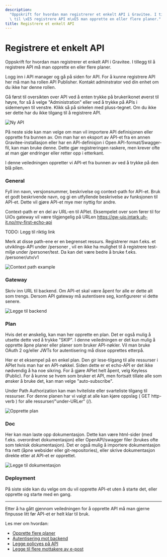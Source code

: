 ```yaml
---
description:
  "Oppskrift for hvordan man registrerer et enkelt API i Gravitee. I tillegg\
  \ til \xE5 registrere API m\xE5 man opprette en eller flere planer."
title: Registrere et enkelt API
---
```


# Registrere et enkelt API

Oppskrift for hvordan man registrerer et enkelt API i Gravitee. I tillegg til å registrere API må man opprette en eller flere planer.

Logg inn i API manager og gå på siden for API. For å kunne registrere API her må man ha rollen API Publisher. Kontakt adminstrator ved din enhet om du ikke har denne rollen.

Gå først til oversikten over API ved å enten trykke på brukerikonet øverst til høyre, for så å velge "Administration" eller ved å trykke på APIs i sidemenyen til venstre. Klikk så på sirkelen med pluss-tegnet. Om du ikke ser dette har du ikke tilgang til å registrere API.

![Ny API](/datadeling/img/image-20200924095643-2.png)

På neste side kan man velge om man vil importere API definisjonen eller opprette fra bunnen av. Om man har en eksport av API-et fra en annen Gravitee-installasjon eller har en API-definisjon i Open API-format/Swagger-fil, kan man bruke denne. Dette gjør registreringen raskere, men krever ofte at man gjør endringer eller retter opp i etterkant.

I denne veiledningen oppretter vi API-et fra bunnen av ved å trykke på den blå pilen.

### General

Fyll inn navn, versjonsnummer, beskrivelse og context-path for API-et. Bruk et godt beskrivende navn, og gi en utfyllende beskrivelse av funksjonen til API-et. Dette vil gjøre API-et mye mer nyttig for andre.

Context-path er en del av URL-en til APIet. Eksempelet over som fører til for UiOs gateway vil være tilgjengelig på URLen https://gw-uio.intark.uh-it.no/my-first-echo-api

TODO: Legg til riktig link

Merk at disse path-ene er en begrenset ressurs. Registrerer man f.eks. et utviklings-API under /personer , vil en ikke ha mulighet til å registrere test-miljø under /personer/test. Da kan det være bedre å bruke f.eks. /personer/utv/v1

![Context path example](/datadeling/img/image-20200924102426-3.png)

### Gateway

Skriv inn URL til backend. Om API-et skal være åpent for alle er dette alt som trengs. Dersom API gateway må autentisere seg, konfigurerer vi dette senere.

![Legge til backend](/datadeling/img/image-20200924114923-2.png)

### Plan

Hvis det er ønskelig, kan man her opprette en plan. Det er også mulig å utsette dette ved å trykke "SKIP". I denne veiledningen er det kun mulig å opprette åpne planer eller planer som bruker API-nøkler. Vil man bruke OAuth 2 og/eller JWTs for autentisering må disse opprettes etterpå.

Her er et eksempel på en enkel plan. Den gir lese-tilgang til alle ressurser i APIet hvis man har en API-nøkkel. Siden dette er et echo-API er det ikke nødvendig å ha noe sikring. For å gjøre APIet helt åpent, velg Keyless (Public). For å kunne se hvem som bruker et API, men fortsatt tillate alle som ønsker å bruke det, kan man velge "auto-subscribe".

Under Path Authorization kan man hviteliste eller svarteliste tilgang til ressurser. For denne planen har vi valgt at alle kan kjøre oppslag ( GET http-verb ) for alle ressurser/"under-URLer" (/).

![Opprette plan](/datadeling/img/image-20200924132314-3.png)

### Doc

Her kan man laste opp dokumentasjon. Dette kan være html-sider (med f.eks. overordnet dokumentasjon) eller OpenAPI/swagger filer (brukes ofte som teknisk dokumentasjon). Det er også mulig å importere dokumentasjon fra nett (åpne websider eller git-repositories), eller skrive dokumentasjon direkte etter at API-et er opprettet.

![Legge til dokumentasjon](/datadeling/img/image-20200924133645-4.png)

### Deployment

På siste side kan du velge om du vil opprette API-et uten å starte det, eller opprette og starte med en gang.

---

Etter å ha gått gjennom veiledningen for å opprette API må man gjerne finpusse litt før API-et er helt klar til bruk.

Les mer om hvordan:

- [Opprette flere planer](/docs/datadeling/veiledere/api-manager/opprette-plan)
- [Autentisering mot backend](/docs/datadeling/veiledere/api-manager/backend)
- [Legge policyes på API](/docs/datadeling/veiledere/api-manager/legge-pa-enkel-policy)
- [Legge til flere mottakere av e-post](/docs/datadeling/veiledere/api-manager/varsling-for-api-eiere)
